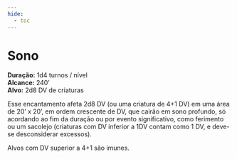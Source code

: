 ```yaml
---
hide:
  - toc
---
```


# Sono

**Duração:** 1d4 turnos / nível  
**Alcance:** 240’  
**Alvo:** 2d8 DV de criaturas  

Esse encantamento afeta 2d8 DV (ou uma criatura de 4+1 DV) em uma área de 20’ x 20’, em ordem crescente de DV, que cairão em sono profundo, só acordando ao fim da duração ou por evento significativo, como ferimento ou um sacolejo (criaturas com DV inferior a 1DV contam como 1 DV, e deve-se desconsiderar excessos). 

Alvos com DV superior a 4+1 são imunes.
